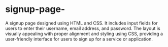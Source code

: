 # signup-page-

A signup page designed using HTML and CSS. It includes input fields for users to enter their username, email address, and password. The layout is visually appealing with proper alignment and styling using CSS, providing a user-friendly interface for users to sign up for a service or application.
